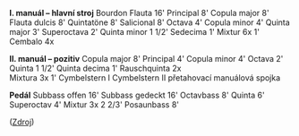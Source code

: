 **I. manuál – hlavní stroj**
Bourdon Flauta 16'
Principal 8'
Copula major 8'
Flauta dulcis 8'
Quintatöne 8'
Salicional 8'
Octava 4'
Copula minor 4'
Quinta major 3'
Superoctava 2'
Quinta minor 1 1/2'
Sedecima 1'
Mixtur 6x 1'
Cembalo 4x

**II. manuál – pozitiv**
Copula major 8'
Principal 4'
Copula minor 4'
Octava 2'
Quinta 1 1/2'
Quinta decima 1'
Rauschquinta 2x  
Mixtura 3x 1'
Cymbelstern I
Cymbelstern II
přetahovací manuálová spojka

**Pedál**
Subbass offen 16'
Subbass gedeckt 16'
Octavbass 8'
Quinta 6'
Superoctav 4'
Mixtur 3x 2 2/3'
Posaunbass 8'

([Zdroj](http://www.tyn.cz/cz/index.php?stranka=tnsk-varhany))
